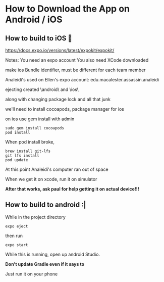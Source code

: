   # How to Download the App on Android / iOS

## How to build to iOS 🍎

https://docs.expo.io/versions/latest/expokit/expokit/

Notes:
You need an expo account
You also need XCode downloaded

make ios Bundle identifier, must be different for each team member

Analeidi's used on Ellen's expo account:
edu.macalester.assassin.analeidi

ejecting created
\\android\\
and
\\ios\\

along with changing package lock and all that junk


we'll need to install cocoapods, package manager for ios

on ios use gem install with admin
```
sudo gem install cocoapods
pod install
```

When pod install broke,

```
brew install git-lfs
git lfs install
pod update
```

At this point Analeidi's computer ran out of space


When we get it on xcode, run it on simulator

__After that works, ask paul for help getting it on actual device!!!__

## How to build to android :|

While in the project directory
```
expo eject
```

then run
```
expo start
```

While this is running, open up android Studio.

__Don't update Gradle even if it says to__

Just run it on your phone
<!--stackedit_data:
eyJoaXN0b3J5IjpbLTU4NDAzNzY1OF19
-->